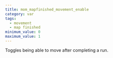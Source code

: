 ```yaml
---
title: mom_mapfinished_movement_enable
category: var
tags:
  - movement
  - map finished
minimum_value: 0
maximum_value: 1
---
```


Toggles being able to move after completing a run.